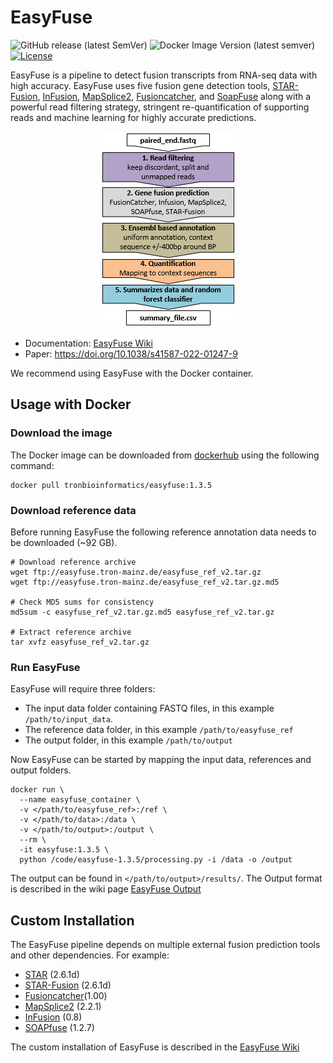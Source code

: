 # EasyFuse 

![GitHub release (latest SemVer)](https://img.shields.io/github/v/release/tron-bioinformatics/EasyFuse)
![Docker Image Version (latest semver)](https://img.shields.io/docker/v/tronbioinformatics/easyfuse?label=docker)
[![License](https://img.shields.io/badge/license-GPLv3-green)](https://opensource.org/licenses/GPL-3.0)

EasyFuse is a pipeline to detect fusion transcripts from RNA-seq data with high accuracy.
EasyFuse uses five fusion gene detection tools, [STAR-Fusion](https://github.com/STAR-Fusion/STAR-Fusion/wiki), [InFusion](https://bitbucket.org/kokonech/infusion/src/master/), [MapSplice2](http://www.netlab.uky.edu/p/bioinfo/MapSplice2), [Fusioncatcher](https://github.com/ndaniel/fusioncatcher), and [SoapFuse](https://sourceforge.net/p/soapfuse/wiki/Home/) along with a powerful read filtering strategy, stringent re-quantification of supporting reads and machine learning for highly accurate predictions.

<p align="center"><img src="img/easyfuse_workflow.png"></p>

- Documentation: [EasyFuse Wiki](https://github.com/TRON-Bioinformatics/EasyFuse/wiki)
- Paper: https://doi.org/10.1038/s41587-022-01247-9

We recommend using EasyFuse with the Docker container.

## Usage with Docker

### Download the image

The Docker image can be downloaded from [dockerhub](https://hub.docker.com/r/tronbioinformatics/easyfuse) using the following command:

```
docker pull tronbioinformatics/easyfuse:1.3.5
```

### Download reference data

Before running EasyFuse the following reference annotation data needs to be downloaded (~92 GB).

```
# Download reference archive
wget ftp://easyfuse.tron-mainz.de/easyfuse_ref_v2.tar.gz
wget ftp://easyfuse.tron-mainz.de/easyfuse_ref_v2.tar.gz.md5

# Check MD5 sums for consistency
md5sum -c easyfuse_ref_v2.tar.gz.md5 easyfuse_ref_v2.tar.gz

# Extract reference archive
tar xvfz easyfuse_ref_v2.tar.gz
```

### Run EasyFuse

EasyFuse will require three folders:
* The input data folder containing FASTQ files, in this example `/path/to/input_data`.
* The reference data folder, in this example `/path/to/easyfuse_ref`
* The output folder, in this example `/path/to/output`

Now EasyFuse can be started by mapping the input data, references and output folders.

```
docker run \
  --name easyfuse_container \
  -v </path/to/easyfuse_ref>:/ref \
  -v </path/to/data>:/data \
  -v </path/to/output>:/output \
  --rm \
  -it easyfuse:1.3.5 \
  python /code/easyfuse-1.3.5/processing.py -i /data -o /output
```


The output can be found in `</path/to/output>/results/`. The Output format is described in the wiki page [EasyFuse Output](https://github.com/TRON-Bioinformatics/EasyFuse/wiki/EasyFuse-Output)

## Custom Installation

The EasyFuse pipeline depends on multiple external fusion prediction tools and other dependencies. For example:

  - [STAR](https://github.com/alexdobin/STAR) (2.6.1d) 
  - [STAR-Fusion](https://github.com/STAR-Fusion/STAR-Fusion/wiki) (2.6.1d) 
  - [Fusioncatcher](https://github.com/ndaniel/fusioncatcher)(1.00)
  - [MapSplice2](https://github.com/davidroberson/MapSplice2) (2.2.1)
  - [InFusion](https://bitbucket.org/kokonech/infusion/src/master/) (0.8)
  - [SOAPfuse](https://sourceforge.net/projects/soapfuse/) (1.2.7) 
  
The custom installation of EasyFuse is described in the [EasyFuse Wiki](https://github.com/TRON-Bioinformatics/EasyFuse/wiki/Installing-EasyFuse)

